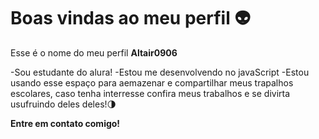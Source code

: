 # Boas vindas ao meu perfil 👽


Esse é o nome do meu perfil **Altair0906**

-Sou estudante do alura!
-Estou me desenvolvendo no javaScript
-Estou usando esse espaço para aemazenar e compartilhar meus trapalhos escolares, caso tenha interresse confira meus trabalhos e se divirta usufruindo deles deles!🌗

**Entre em contato comigo!**
